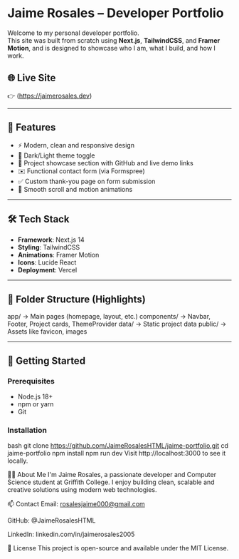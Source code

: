 # Jaime Rosales – Developer Portfolio

Welcome to my personal developer portfolio.  
This site was built from scratch using **Next.js**, **TailwindCSS**, and **Framer Motion**, and is designed to showcase who I am, what I build, and how I work.

## 🌐 Live Site
👉 (https://jaimerosales.dev)

---

## 🚀 Features

- ⚡ Modern, clean and responsive design
- 🌙 Dark/Light theme toggle
- 🎯 Project showcase section with GitHub and live demo links
- ✉️ Functional contact form (via Formspree)
- ✅ Custom thank-you page on form submission
- 🎥 Smooth scroll and motion animations

---

## 🛠 Tech Stack

- **Framework**: Next.js 14
- **Styling**: TailwindCSS
- **Animations**: Framer Motion
- **Icons**: Lucide React
- **Deployment**: Vercel

---

## 📁 Folder Structure (Highlights)

app/ → Main pages (homepage, layout, etc.)
components/ → Navbar, Footer, Project cards, ThemeProvider
data/ → Static project data
public/ → Assets like favicon, images

---

## 🧰 Getting Started

### Prerequisites

- Node.js 18+
- npm or yarn
- Git

### Installation

bash
git clone https://github.com/JaimeRosalesHTML/jaime-portfolio.git
cd jaime-portfolio
npm install
npm run dev
Visit http://localhost:3000 to see it locally.

🧑‍💻 About Me
I'm Jaime Rosales, a passionate developer and Computer Science student at Griffith College.
I enjoy building clean, scalable and creative solutions using modern web technologies.

📫 Contact
Email: rosalesjaime000@gmail.com

GitHub: @JaimeRosalesHTML

LinkedIn: linkedin.com/in/jaimerosales2005

📄 License
This project is open-source and available under the MIT License.
